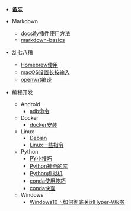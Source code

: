 * [**备忘**](./md/备忘.md)

* Markdown
    * [docsify插件使用方法](./md/Markdown/docsify插件使用方法.md)
    * [markdown-basics](./md/Markdown/markdown-basics.md)
* 乱七八糟
    * [Homebrew使用](./md/乱七八糟/Homebrew使用.md)
    * [macOS设置长按输入](./md/乱七八糟/macOS设置长按输入.md)
    * [openwrt编译](./md/乱七八糟/openwrt编译.md)
* 编程开发
    * Android
        * [adb命令](./md/编程开发/Android/adb命令.md)
    * Docker
        * [docker安装](./md/编程开发/Docker/docker安装.md)
    * Linux
        * [Debian](./md/编程开发/Linux/Debian.md)
        * [Linux一些指令](./md/编程开发/Linux/Linux一些指令.md)
    * Python
        * [PY小技巧](./md/编程开发/Python/PY小技巧.md)
        * [Python神奇的库](./md/编程开发/Python/Python神奇的库.md)
        * [Python虚拟机](./md/编程开发/Python/Python虚拟机.md)
        * [conda使用技巧](./md/编程开发/Python/conda使用技巧.md)
        * [conda快查](./md/编程开发/Python/conda快查.md)
    * Windows
        * [Windows10下如何彻底关闭Hyper-V服务](./md/编程开发/Windows/Windows10下如何彻底关闭Hyper-V服务.md)
